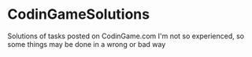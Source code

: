 # CodinGameSolutions
Solutions of tasks posted on CodinGame.com
I'm not so experienced, so some things may be done in a wrong or bad way
